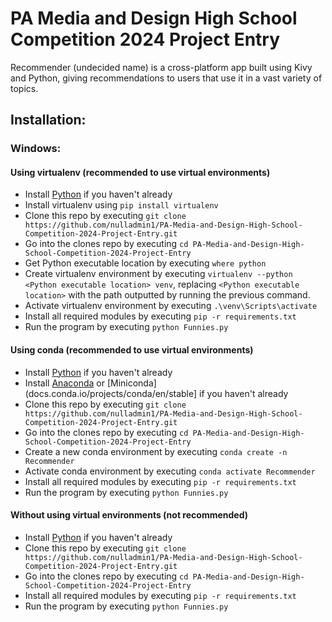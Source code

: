 # PA Media and Design High School Competition 2024 Project Entry

Recommender (undecided name) is a cross-platform app built using Kivy and Python, giving recommendations to users that use it in a vast variety of topics.

## Installation:

### Windows:

#### Using virtualenv (recommended to use virtual environments)
- Install [Python](python.org/downloads/windows/) if you haven't already
- Install virtualenv using ```pip install virtualenv```
- Clone this repo by executing ```git clone https://github.com/nulladmin1/PA-Media-and-Design-High-School-Competition-2024-Project-Entry.git```
- Go into the clones repo by executing ```cd PA-Media-and-Design-High-School-Competition-2024-Project-Entry```
- Get Python executable location by executing ```where python```
- Create virtualenv environment by executing ```virtualenv --python <Python executable location> venv```, replacing `<Python executable location>` with the path outputted by running the previous command.
- Activate virtualenv environment by executing ```.\venv\Scripts\activate```
- Install all required modules by executing ```pip -r requirements.txt```
- Run the program by executing ```python Funnies.py```

#### Using conda (recommended to use virtual environments)
- Install [Python](python.org/downloads/windows/) if you haven't already
- Install [Anaconda](anaconda.com/download) or [Miniconda](docs.conda.io/projects/conda/en/stable] if you haven't already
- Clone this repo by executing ```git clone https://github.com/nulladmin1/PA-Media-and-Design-High-School-Competition-2024-Project-Entry.git```
- Go into the clones repo by executing ```cd PA-Media-and-Design-High-School-Competition-2024-Project-Entry```
- Create a new conda environment by executing ```conda create -n Recommender```
- Activate conda environment by executing ```conda activate Recommender```
- Install all required modules by executing ```pip -r requirements.txt```
- Run the program by executing ```python Funnies.py```

#### Without using virtual environments (not recommended)
- Install [Python](python.org/downloads/windows/) if you haven't already
- Clone this repo by executing ```git clone https://github.com/nulladmin1/PA-Media-and-Design-High-School-Competition-2024-Project-Entry.git```
- Go into the clones repo by executing ```cd PA-Media-and-Design-High-School-Competition-2024-Project-Entry```
- Install all required modules by executing ```pip -r requirements.txt```
- Run the program by executing ```python Funnies.py```
